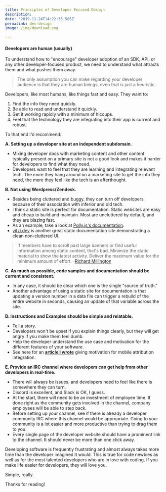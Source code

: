 ```yaml
---
title: Principles of Developer Focused Design
description:  
date: '2019-11-24T14:22:33.586Z'
permalink: dev-design
image: /img/download.png

---
```

#### Developers are human (usually)

To understand how to "encourage" developer adoption of an SDK, API, or any other developer-focused product, we need to understand what attracts them and what pushes them away.

> The only assumption you can make regarding your developer audience is that they are human beings, even that is just a heuristic.

Developers, like most humans, like things fast and easy. They want to:

1.  Find the info they need quickly.
2.  Be able to read and understand it quickly.
3.  Get it working rapidly with a minimum of hiccups.
4.  Feel that the technology they are integrating into their app is current and robust.

To that end I'd recommend:

**A. Setting up a developer site at an independent subdomain.**

 - Mixing developer docs with marketing content and other content typically present on a primary site is not a good look and makes it harder for developers to find what they need. 
 - Developers want to feel that they are learning and integrating relevant tech. The more they hang around on a marketing site to get the info they need, the more they feel like the tech is an afterthought.

**B. Not using Wordpress/Zendesk.**

*   Besides being cluttered and buggy, they can turn off developers because of their association with inferior and old tech.
*   I think a static site is perfect for documentation. Static websites are easy and cheap to build and maintain. Most are uncluttered by default, and they are blazing fast.
*   As an example, take a look at [Polly.js's documentation](https://netflix.github.io/pollyjs/#/quick-start).
*   [yitzi.dev](http://yitzi.dev) is another great static documentation site demonstrating a clean non-cluttered UI.

> If members have to scroll past large banners or find useful information among static content, that's bad. Minimize the static material to show the latest activity. Deliver the maximum value for the minimum amount of effort.
> -[Richard Millington](https://www.feverbee.com/community-design-principles)

**C. As much as possible, code samples and documentation should be current and consistent.**

*   In any case, it should be clear which one is the single "source of truth."
*   Another advantage of using a static site for documentation is that updating a version number in a data file can trigger a rebuild of the entire website in seconds, causing an update of that variable across the site.

**D. Instructions and Examples should be simple and relatable.**

*   Tell a story.
*   Developers won't be upset if you explain things clearly, but they will get angry if you make them feel dumb.
*   Help the developer understand the use case and motivation for the different features of your software.
*   See here for an [**article I wrote**](https://medium.com/@YitziG/how-i-became-an-indie-developer-b35ed0954b1a?source=friends_link&sk=f63a0b5dd367d14d253ac500df898b52) giving motivation for mobile attribution integration.

**E. Provide an IRC channel where developers can get help from other developers in real-time.**

*   There will always be issues, and developers need to feel like there is somewhere they can turn.
*   Discord is excellent, and Slack is OK, I guess.
*   At the start, there will need to be an investment of employee time. If done right as the community gets involved in the channel, company employees will be able to step back.
*   Before setting up your channel, see if there is already a developer community IRC where this channel would be appropriate. Going to your community is a lot easier and more productive than trying to drag them to you.
*   Every single page of the developer website should have a prominent link to the channel. It should never be more than one click away.

Developing software is frequently frustrating and almost always takes more time than the developer imagined it would. This is true for code newbies as well as for the most talented developers who are in love with coding. If you make life easier for developers, they will love you.

Simple, really.

Thanks for reading!
<!--stackedit_data:
eyJoaXN0b3J5IjpbLTg0Mzc2Nzk4NV19
-->
